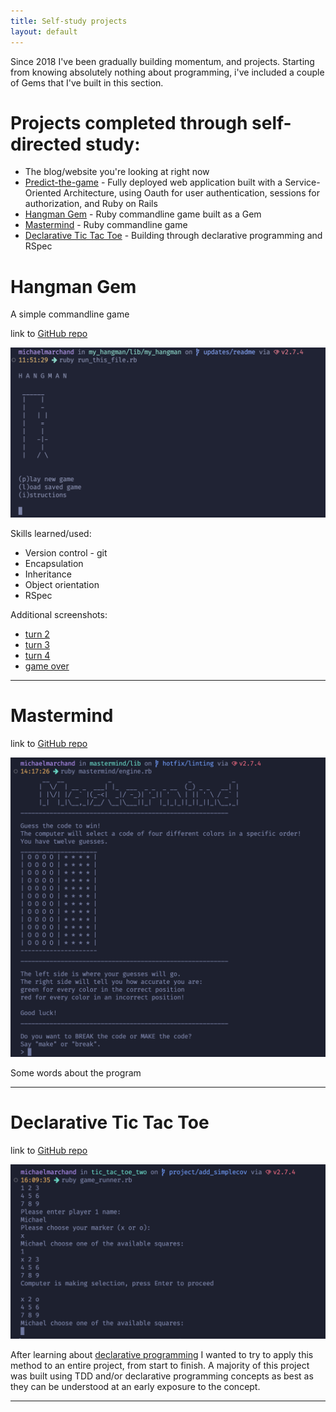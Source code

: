 ```yaml
---
title: Self-study projects
layout: default
---
```


Since 2018 I've been gradually building momentum, and projects. Starting from knowing absolutely nothing about programming, i've included a couple of Gems that I've built in this section.

# Projects completed through self-directed study:
- The blog/website you're looking at right now
- [Predict-the-game](http://predict-the-game.herokuapp.com) - Fully deployed web application built with a Service-Oriented Architecture, using Oauth for user authentication, sessions for authorization, and Ruby on Rails
- [Hangman Gem](#hangman-gem) - Ruby commandline game built as a Gem
- [Mastermind](#mastermind) - Ruby commandline game
- [Declarative Tic Tac Toe](#declarative-tic-tac-toe) - Building through declarative programming and RSpec

# Hangman Gem
A simple commandline game

link to [GitHub repo](https://github.com/MarchandMD/my_hangman)

![turn1](/assets/images/portfolio_screenshots/my_hangman/hangman_welcome_screen.png)

Skills learned/used:
- Version control - git
- Encapsulation
- Inheritance
- Object orientation
- RSpec

Additional screenshots:
- [turn 2](/assets/images/portfolio_screenshots/my_hangman/my_hangman_turn_2.png)
- [turn 3](/assets/images/portfolio_screenshots/my_hangman/my_hangman_turn_3.png)
- [turn 4](/assets/images/portfolio_screenshots/my_hangman/my_hangman_turn_4.png)
- [game over](/assets/images/portfolio_screenshots/my_hangman/my_hangman_game_over.png)

----

# Mastermind

 link to [GitHub repo](https://github.com/MarchandMD/mastermind)

![turn 1](/assets/images/portfolio_screenshots/mastermind/mastermind_welcome_screen.png)

Some words about the program

---
# Declarative Tic Tac Toe

link to [GitHub repo](https://github.com/MarchandMD/declarative_tic_tac_toe)

![turn1](/assets/images/portfolio_screenshots/declarative_tic_tac_toe/declarative_tic_tac_toe.png)

After learning about [declarative programming](https://vimeo.com/131588133) I wanted to try to apply this method to an entire project, from start to finish. A majority of this project was built using TDD and/or declarative programming concepts as best as they can be understood at an early exposure to the concept.

---

